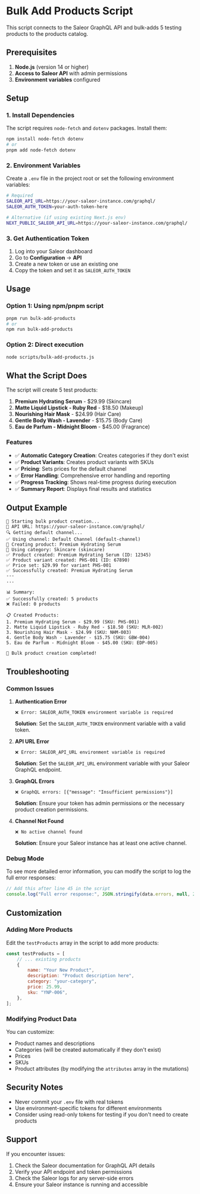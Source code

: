 # Bulk Add Products Script

This script connects to the Saleor GraphQL API and bulk-adds 5 testing products to the products catalog.

## Prerequisites

1. **Node.js** (version 14 or higher)
2. **Access to Saleor API** with admin permissions
3. **Environment variables** configured

## Setup

### 1. Install Dependencies

The script requires `node-fetch` and `dotenv` packages. Install them:

```bash
npm install node-fetch dotenv
# or
pnpm add node-fetch dotenv
```

### 2. Environment Variables

Create a `.env` file in the project root or set the following environment variables:

```bash
# Required
SALEOR_API_URL=https://your-saleor-instance.com/graphql/
SALEOR_AUTH_TOKEN=your-auth-token-here

# Alternative (if using existing Next.js env)
NEXT_PUBLIC_SALEOR_API_URL=https://your-saleor-instance.com/graphql/
```

### 3. Get Authentication Token

1. Log into your Saleor dashboard
2. Go to **Configuration** → **API**
3. Create a new token or use an existing one
4. Copy the token and set it as `SALEOR_AUTH_TOKEN`

## Usage

### Option 1: Using npm/pnpm script

```bash
pnpm run bulk-add-products
# or
npm run bulk-add-products
```

### Option 2: Direct execution

```bash
node scripts/bulk-add-products.js
```

## What the Script Does

The script will create 5 test products:

1. **Premium Hydrating Serum** - $29.99 (Skincare)
2. **Matte Liquid Lipstick - Ruby Red** - $18.50 (Makeup)
3. **Nourishing Hair Mask** - $24.99 (Hair Care)
4. **Gentle Body Wash - Lavender** - $15.75 (Body Care)
5. **Eau de Parfum - Midnight Bloom** - $45.00 (Fragrance)

### Features

- ✅ **Automatic Category Creation**: Creates categories if they don't exist
- ✅ **Product Variants**: Creates product variants with SKUs
- ✅ **Pricing**: Sets prices for the default channel
- ✅ **Error Handling**: Comprehensive error handling and reporting
- ✅ **Progress Tracking**: Shows real-time progress during execution
- ✅ **Summary Report**: Displays final results and statistics

## Output Example

```
🚀 Starting bulk product creation...
📡 API URL: https://your-saleor-instance.com/graphql/
🔍 Getting default channel...
✅ Using channel: Default Channel (default-channel)
🔄 Creating product: Premium Hydrating Serum
📁 Using category: Skincare (skincare)
✅ Product created: Premium Hydrating Serum (ID: 12345)
✅ Product variant created: PHS-001 (ID: 67890)
✅ Price set: $29.99 for variant PHS-001
✅ Successfully created: Premium Hydrating Serum
---
...

📊 Summary:
✅ Successfully created: 5 products
❌ Failed: 0 products

📋 Created Products:
1. Premium Hydrating Serum - $29.99 (SKU: PHS-001)
2. Matte Liquid Lipstick - Ruby Red - $18.50 (SKU: MLR-002)
3. Nourishing Hair Mask - $24.99 (SKU: NHM-003)
4. Gentle Body Wash - Lavender - $15.75 (SKU: GBW-004)
5. Eau de Parfum - Midnight Bloom - $45.00 (SKU: EDP-005)

🎉 Bulk product creation completed!
```

## Troubleshooting

### Common Issues

1. **Authentication Error**

   ```
   ❌ Error: SALEOR_AUTH_TOKEN environment variable is required
   ```

   **Solution**: Set the `SALEOR_AUTH_TOKEN` environment variable with a valid token.

2. **API URL Error**

   ```
   ❌ Error: SALEOR_API_URL environment variable is required
   ```

   **Solution**: Set the `SALEOR_API_URL` environment variable with your Saleor GraphQL endpoint.

3. **GraphQL Errors**

   ```
   ❌ GraphQL errors: [{"message": "Insufficient permissions"}]
   ```

   **Solution**: Ensure your token has admin permissions or the necessary product creation permissions.

4. **Channel Not Found**
   ```
   ❌ No active channel found
   ```
   **Solution**: Ensure your Saleor instance has at least one active channel.

### Debug Mode

To see more detailed error information, you can modify the script to log the full error responses:

```javascript
// Add this after line 45 in the script
console.log("Full error response:", JSON.stringify(data.errors, null, 2));
```

## Customization

### Adding More Products

Edit the `testProducts` array in the script to add more products:

```javascript
const testProducts = [
	// ... existing products
	{
		name: "Your New Product",
		description: "Product description here",
		category: "your-category",
		price: 25.99,
		sku: "YNP-006",
	},
];
```

### Modifying Product Data

You can customize:

- Product names and descriptions
- Categories (will be created automatically if they don't exist)
- Prices
- SKUs
- Product attributes (by modifying the `attributes` array in the mutations)

## Security Notes

- Never commit your `.env` file with real tokens
- Use environment-specific tokens for different environments
- Consider using read-only tokens for testing if you don't need to create products

## Support

If you encounter issues:

1. Check the Saleor documentation for GraphQL API details
2. Verify your API endpoint and token permissions
3. Check the Saleor logs for any server-side errors
4. Ensure your Saleor instance is running and accessible
